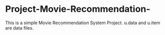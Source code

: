 # Project-Movie-Recommendation-
This is a simple Movie Recommendation System Project.
u.data and u.item are data files.

